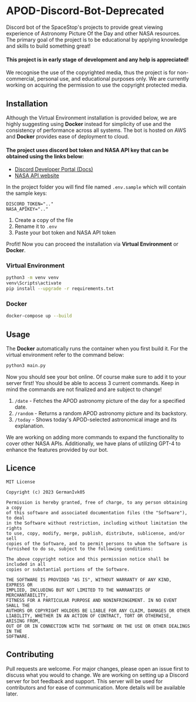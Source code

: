 # APOD-Discord-Bot-Deprecated

Discord bot of the SpaceStop's projects to provide great viewing experience of Astronomy Picture Of the Day and other
NASA resources. The primary goal of the project is to be educational by applying knowledge and skills to build something
great!

#### This project is in early stage of development and any help is appreciated!

We recognise the use of the copyrighted media, thus the project is for non-commercial, personal use, and educational
purposes only. We are currently working on acquiring the permission to use the copyright protected media.

## Installation
Although the Virtual Environment installation is provided below, we are highly suggesting using **Docker** instead for
simplicity of use and the consistency of performance across all systems. The bot is hosted on AWS and **Docker**
provides ease of deployment to cloud.

#### The project uses discord bot token and NASA API key that can be obtained using the links below:
* [Discord Developer Portal (Docs)](https://discord.com/developers/docs/intro)
* [NASA API website](https://api.nasa.gov/)

In the project folder you will find file named `.env.sample` which will contain the sample keys:
```text
DISCORD_TOKEN=".."
NASA_APIKEY=".."
```
1. Create a copy of the file
2. Rename it to `.env`
3. Paste your bot token and NASA API token

Profit! Now you can proceed the installation via **Virtual Environment** or **Docker**.

### Virtual Environment
```sh
python3 -m venv venv
venv\Scripts\activate
pip install --upgrade -r requirements.txt
```

### Docker
```sh
docker-compose up --build
```

## Usage
The **Docker** automatically runs the container when you first build it. For the virtual environment refer to the
command below:
```sh
python3 main.py
```
Now you should see your bot online. Of course make sure to add it to your server first! You should be able to access 3
current commands. Keep in mind the commands are not finalized and are subject to change!

1. `/date` - Fetches the APOD astronomy picture of the day for a specified date.
2. `/random` - Returns a random APOD astronomy picture and its backstory.
3. `/today` - Shows today's APOD-selected astronomical image and its explanation.

We are working on adding more commands to expand the functionality to cover other NASA APIs. Additionally, we have
plans of utilizing GPT-4 to enhance the features provided by our bot.

## Licence
```
MIT License

Copyright (c) 2023 GermanIvk05

Permission is hereby granted, free of charge, to any person obtaining a copy
of this software and associated documentation files (the "Software"), to deal
in the Software without restriction, including without limitation the rights
to use, copy, modify, merge, publish, distribute, sublicense, and/or sell
copies of the Software, and to permit persons to whom the Software is
furnished to do so, subject to the following conditions:

The above copyright notice and this permission notice shall be included in all
copies or substantial portions of the Software.

THE SOFTWARE IS PROVIDED "AS IS", WITHOUT WARRANTY OF ANY KIND, EXPRESS OR
IMPLIED, INCLUDING BUT NOT LIMITED TO THE WARRANTIES OF MERCHANTABILITY,
FITNESS FOR A PARTICULAR PURPOSE AND NONINFRINGEMENT. IN NO EVENT SHALL THE
AUTHORS OR COPYRIGHT HOLDERS BE LIABLE FOR ANY CLAIM, DAMAGES OR OTHER
LIABILITY, WHETHER IN AN ACTION OF CONTRACT, TORT OR OTHERWISE, ARISING FROM,
OUT OF OR IN CONNECTION WITH THE SOFTWARE OR THE USE OR OTHER DEALINGS IN THE
SOFTWARE.
```

## Contributing
Pull requests are welcome. For major changes, please open an issue first to discuss what you would to change. We are
working on setting up a Discord server for bot feedback and support. This server will be used for contributors and
for ease of communication. More details will be available later.
